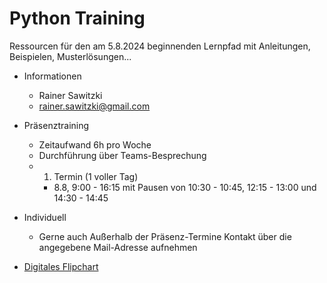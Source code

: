 # Python Training

Ressourcen für den am 5.8.2024 beginnenden Lernpfad mit Anleitungen, Beispielen, Musterlösungen...

* Informationen
  * Rainer Sawitzki
  * rainer.sawitzki@gmail.com

* Präsenztraining
  * Zeitaufwand 6h pro Woche
  * Durchführung über Teams-Besprechung
  * 1. Termin (1 voller Tag)
    * 8.8, 9:00 - 16:15 mit Pausen von 10:30 - 10:45, 12:15 - 13:00 und 14:30 - 14:45

* Individuell
  * Gerne auch Außerhalb der Präsenz-Termine Kontakt über die angegebene Mail-Adresse aufnehmen

* [Digitales Flipchart](https://docs.google.com/presentation/d/1d0gAwrlT-r5NvAdMxlQZ1Lruuefnz9dF0RISju97i0I/edit?usp=sharing)
